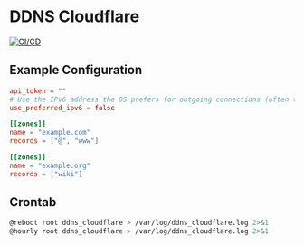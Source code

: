 # DDNS Cloudflare

[![CI/CD](https://github.com/masterflitzer/ddns-cloudflare/actions/workflows/main.yml/badge.svg)](https://github.com/masterflitzer/ddns-cloudflare/actions/workflows/main.yml)

## Example Configuration

```toml
api_token = ""
# Use the IPv6 address the OS prefers for outgoing connections (often temporary addresses therefore discouraged)
use_preferred_ipv6 = false

[[zones]]
name = "example.com"
records = ["@", "www"]

[[zones]]
name = "example.org"
records = ["wiki"]

```

## Crontab

```bash
@reboot root ddns_cloudflare > /var/log/ddns_cloudflare.log 2>&1
@hourly root ddns_cloudflare > /var/log/ddns_cloudflare.log 2>&1
```
